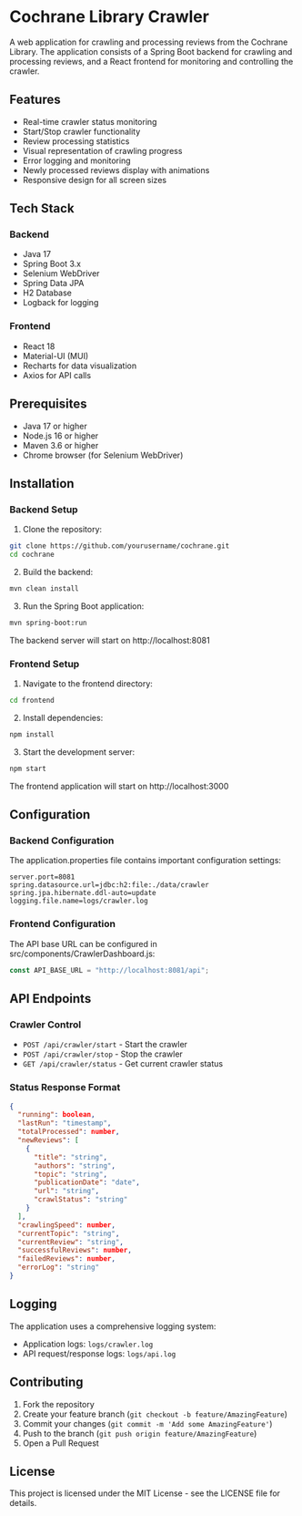 # Cochrane Library Crawler

A web application for crawling and processing reviews from the Cochrane Library. The application consists of a Spring Boot backend for crawling and processing reviews, and a React frontend for monitoring and controlling the crawler.

## Features

- Real-time crawler status monitoring
- Start/Stop crawler functionality
- Review processing statistics
- Visual representation of crawling progress
- Error logging and monitoring
- Newly processed reviews display with animations
- Responsive design for all screen sizes

## Tech Stack

### Backend

- Java 17
- Spring Boot 3.x
- Selenium WebDriver
- Spring Data JPA
- H2 Database
- Logback for logging

### Frontend

- React 18
- Material-UI (MUI)
- Recharts for data visualization
- Axios for API calls

## Prerequisites

- Java 17 or higher
- Node.js 16 or higher
- Maven 3.6 or higher
- Chrome browser (for Selenium WebDriver)

## Installation

### Backend Setup

1. Clone the repository:

```bash
git clone https://github.com/yourusername/cochrane.git
cd cochrane
```

2. Build the backend:

```bash
mvn clean install
```

3. Run the Spring Boot application:

```bash
mvn spring-boot:run
```

The backend server will start on http://localhost:8081

### Frontend Setup

1. Navigate to the frontend directory:

```bash
cd frontend
```

2. Install dependencies:

```bash
npm install
```

3. Start the development server:

```bash
npm start
```

The frontend application will start on http://localhost:3000

## Configuration

### Backend Configuration

The application.properties file contains important configuration settings:

```properties
server.port=8081
spring.datasource.url=jdbc:h2:file:./data/crawler
spring.jpa.hibernate.ddl-auto=update
logging.file.name=logs/crawler.log
```

### Frontend Configuration

The API base URL can be configured in src/components/CrawlerDashboard.js:

```javascript
const API_BASE_URL = "http://localhost:8081/api";
```

## API Endpoints

### Crawler Control

- `POST /api/crawler/start` - Start the crawler
- `POST /api/crawler/stop` - Stop the crawler
- `GET /api/crawler/status` - Get current crawler status

### Status Response Format

```json
{
  "running": boolean,
  "lastRun": "timestamp",
  "totalProcessed": number,
  "newReviews": [
    {
      "title": "string",
      "authors": "string",
      "topic": "string",
      "publicationDate": "date",
      "url": "string",
      "crawlStatus": "string"
    }
  ],
  "crawlingSpeed": number,
  "currentTopic": "string",
  "currentReview": "string",
  "successfulReviews": number,
  "failedReviews": number,
  "errorLog": "string"
}
```

## Logging

The application uses a comprehensive logging system:

- Application logs: `logs/crawler.log`
- API request/response logs: `logs/api.log`

## Contributing

1. Fork the repository
2. Create your feature branch (`git checkout -b feature/AmazingFeature`)
3. Commit your changes (`git commit -m 'Add some AmazingFeature'`)
4. Push to the branch (`git push origin feature/AmazingFeature`)
5. Open a Pull Request

## License

This project is licensed under the MIT License - see the LICENSE file for details.
